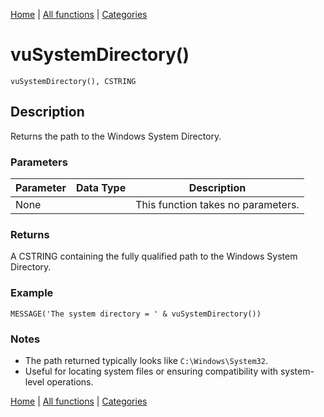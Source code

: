 [Home](../index.md) | [All functions](../all-functions.md) | [Categories](../categories/index.md)

# vuSystemDirectory()

```Prototype
vuSystemDirectory(), CSTRING
```


## Description
Returns the path to the Windows System Directory.

### Parameters

| Parameter | Data Type | Description |
|-----------|-----------|-------------|
| None      |          | This function takes no parameters. |

### Returns
A CSTRING containing the fully qualified path to the Windows System Directory.

### Example

```Clarion
MESSAGE('The system directory = ' & vuSystemDirectory())
```

### Notes
- The path returned typically looks like `C:\Windows\System32`.  
- Useful for locating system files or ensuring compatibility with system-level operations.

[Home](../index.md) | [All functions](../all-functions.md) | [Categories](../categories/index.md)
